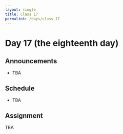 ```yaml
---
layout: single
title: Class 17
permalink: /days/class_17
---
```


# Day 17 (the eighteenth day)

## Announcements

* TBA

## Schedule

* TBA

## Assignment

TBA
